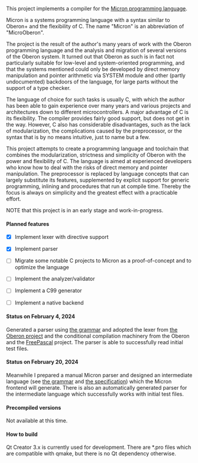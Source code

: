 This project implements a compiler for the [Micron programming language](https://github.com/micron-language/specification).

Micron is a systems programming language with a syntax similar to Oberon+ and the flexibility of C. The name "Micron" is an abbreviation of "MicroOberon". 

The project is the result of the author's many years of work with the Oberon programming language and the analysis and migration of several versions of the Oberon system. It turned out that Oberon as such is in fact not particularly suitable for low-level and system-oriented programming, and that the systems mentioned could only be developed by direct memory manipulation and pointer arithmetic via SYSTEM module and other (partly undocumented) backdoors of the language, for large parts without the support of a type checker. 

The language of choice for such tasks is usually C, with which the author has been able to gain experience over many years and various projects and architectures down to different microcontrollers. A major advantage of C is its flexibility. The compiler provides fairly good support, but does not get in the way. However, C also has considerable disadvantages, such as the lack of modularization, the complications caused by the preprocessor, or the syntax that is by no means intuitive, just to name but a few. 

This project attempts to create a programming language and toolchain that combines the modularization, strictness and simplicity of Oberon with the power and flexibility of C. The language is aimed at experienced developers who know how to deal with the risks of direct memory and pointer manipulation. The preprocessor is replaced by language concepts that can largely substitute its features, supplemented by explicit support for generic programming, inlining and procedures that run at compile time. Thereby the focus is always on simplicity and the greatest effect with a practicable effort.

NOTE that this project is in an early stage and work-in-progress.

#### Planned features

- [x] Implement lexer with directive support
- [x] Implement parser
- [ ] Migrate some notable C projects to Micron as a proof-of-concept and to optimize the language
- [ ] Implement the analyzer/validator 
- [ ] Implement a C99 generator
- [ ] Implement a native backend


#### Status on February 4, 2024

Generated a parser using [the grammar](https://github.com/micron-language/specification/blob/master/Micron_Programming_Language.ebnf) and adopted the lexer from [the Oberon project](https://github.com/rochus-keller/Oberon) and the conditional compilation machinery from the Oberon and the [FreePascal](https://github.com/rochus-keller/FreePascal/) project. The parser is able to successfully read initial test files.

#### Status on February 20, 2024

Meanwhile I prepared a manual Micron parser and designed an intermediate language (see [the grammar](https://github.com/micron-language/specification/blob/master/Micron_Intermediate_Language.ebnf) and [the specification](https://htmlpreview.github.io/?https://github.com/micron-language/specification/blob/master/The_Micron_Intermediate_Language_Specification.html)) which the Micron frontend will generate. There is also an automatically generated parser for the intermediate language which successfully works with initial test files.


#### Precompiled versions

Not available at this time.

#### How to build

Qt Creator 3.x is currently used for development. There are *.pro files which are compatible with qmake, but there is no Qt dependency otherwise.
